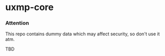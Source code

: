 # uxmp-core

### Attention

This repo contains dummy data which may affect security, so don't use it atm.

TBD

